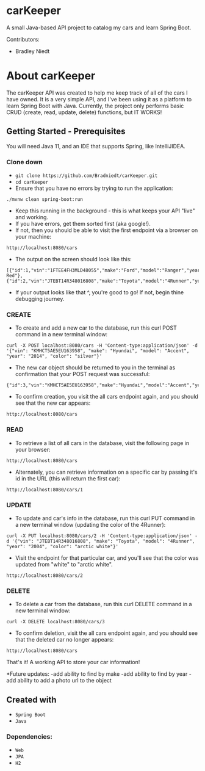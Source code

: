 # carKeeper
A small Java-based API project to catalog my cars and learn Spring Boot.

Contributors:
* Bradley Niedt


# About carKeeper

The carKeeper API was created to help me keep track of all of the cars I have owned. It is a very simple API, and I've been using it as a platform to learn Spring Boot with Java.
Currently, the project only performs basic CRUD (create, read, update, delete) functions, but IT WORKS!

## Getting Started - Prerequisites

You will need Java 11, and an IDE that supports Spring, like IntelliJIDEA.

### Clone down

* `git clone https://github.com/Bradniedt/carKeeper.git`
* `cd carKeeper`
* Ensure that you have no errors by trying to run the application:

```
./mvnw clean spring-boot:run
```
* Keep this running in the background - this is what keeps your API "live" and working.
* If you have errors, get them sorted first (aka google!).
* If not, then you should be able to visit the first endpoint via a browser on your machine:

```
http://localhost:8080/cars
```
* The output on the screen should look like this:

```
[{"id":1,"vin":"1FTEE4FH3MLD48055","make":"Ford","model":"Ranger","year":"2021","color":"Rapid Red"},
{"id":2,"vin":"JTEBT14R348016808","make":"Toyota","model":"4Runner","year":"2004","color":"White"}]
```
* If your output looks like that ^, you're good to go! If not, begin thine debugging journey.

### CREATE
* To create and add a new car to the database, run this curl POST command in a new terminal window:

```
curl -X POST localhost:8080/cars -H 'Content-type:application/json' -d '{"vin": "KMHCT5AE5EU163958", "make": "Hyundai", "model": "Accent", "year": "2014", "color": "silver"}'
```

* The new car object should be returned to you in the terminal as confirmation that your POST request was successful:

```
{"id":3,"vin":"KMHCT5AE5EU163958","make":"Hyundai","model":"Accent","year":"2014","color":"silver"}
```

* To confirm creation, you visit the all cars endpoint again, and you should see that the new car appears:

```
http://localhost:8080/cars
```


### READ
* To retrieve a list of all cars in the database, visit the following page in your browser:

```
http://localhost:8080/cars
```

* Alternately, you can retrieve information on a specific car by passing it's id in the URL (this will return the first car):

```
http://localhost:8080/cars/1
```


### UPDATE
* To update and car's info in the database, run this curl PUT command in a new terminal window (updating the color of the 4Runner):

```
curl -X PUT localhost:8080/cars/2 -H 'Content-type:application/json' -d '{"vin": "JTEBT14R348016808", "make": "Toyota", "model": "4Runner", "year": "2004", "color": "arctic white"}'
```

* Visit the endpoint for that particular car, and you'll see that the color was updated from "white" to "arctic white".

```
http://localhost:8080/cars/2
```


### DELETE
* To delete a car from the database, run this curl DELETE command in a new terminal window:

```
curl -X DELETE localhost:8080/cars/3
```
* To confirm deletion, visit the all cars endpoint again, and you should see that the deleted car no longer appears:

```
http://localhost:8080/cars
```

That's it! A working API to store your car information!

*Future updates:
-add ability to find by make
-add ability to find by year
-add ability to add a photo url to the object

## Created with

* `Spring Boot`
* `Java`

### Dependencies:
* `Web`
* `JPA`
* `H2`
